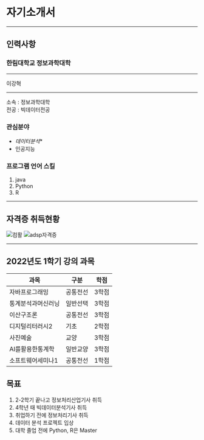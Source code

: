 # 자기소개서
---
## 인력사항   
###  한림대학교 정보과학대학
---
이강혁


---
소속 : 정보과학대학   
전공 : 빅데이터전공   

### 관심분야   
* *데이터분석**
* 인공지능   

### 프로그램 언어 스킬
1. java    
2. Python
3. R

---
## 자격증 취득현황
![컴활](https://user-images.githubusercontent.com/51630288/171202070-78c65053-34d1-469b-b972-a010470007fa.PNG)
![adsp자격증](https://user-images.githubusercontent.com/51630288/171253328-6628f396-397a-4ac1-a729-26fdb5e8d69f.PNG)


--------------------

## 2022년도 1학기 강의 과목   
|과목|구분|학점|   
|---|---|---|   
|자바프로그래밍|공통전선|3학점|   
|통계분석과머신러닝|일반선택|3학점|   
|이산구조론|공통전선|3학점|   
|디지털리터러시2|기초|2학점|    
|사진예술|교양|3학점|   
|AI를활용한통계학|일반교양|3학점|   
|소프트웨어세미나1|공통전선|1학점|   

## 목표
1. 2-2학기 끝나고 정보처리산업기사 취득   
2. 4학년 때 빅데이터분석기사 취득
3. 취업하기 전에 정보처리기사 취득
4. 데이터 분석 프로젝트 입상
5. 대학 졸업 전에 Python, R은 Master 




